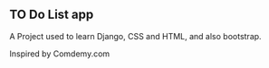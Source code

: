 ## TO Do List app

A  Project used to learn Django, CSS and HTML, and also bootstrap.

Inspired by Comdemy.com
